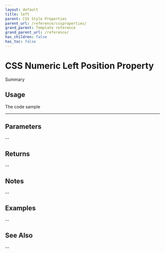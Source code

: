 ```yaml
---
layout: default
title: left
parent: CSS Style Properties
parent_url: /reference/cssproperties/
grand_parent: Template reference
grand_parent_url: /reference/
has_children: false
has_toc: false
---
```


# CSS Numeric Left Position Property

Summary

## Usage

 The code sample

---

## Parameters

--

## Returns 

--

## Notes


-- 

## Examples


--


## See Also


--

